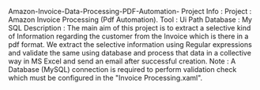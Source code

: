 Amazon-Invoice-Data-Processing-PDF-Automation-
Project Info :
   Project     : Amazon Invoice Processing (Pdf Automation).
   Tool        : Ui Path
   Database    : My SQL
   Description : The main aim of this project is to extract a selective kind of Information regarding the customer from the Invoice which is there in a pdf format. We                extract the selective information using Regular  expressions and validate the same using database and process that data in a collective way in MS Excel and send an email          after successful creation.
Note : A Database (MySQL) connection is required to perform validation check which must be configured in the "Invoice Processing.xaml".
